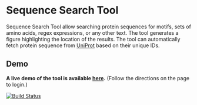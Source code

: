 # Sequence Search Tool

Sequence Search Tool allow searching protein sequences for motifs, sets of amino acids, regex expressions, or any other text. The tool generates a figure highlighting the location of the results. The tool can automatically fetch protein sequence from [UniProt](https://www.uniprot.org/) based on their unique IDs. 

## Demo

**A live demo of the tool is available [here](http://bit.ly/sequencesearchtool).** (Follow the directions on the page to login.)

[![Build Status](https://travis-ci.org/trendsci/SequenceSearch.svg?branch=master)](https://travis-ci.org/trendsci/SequenceSearch)
